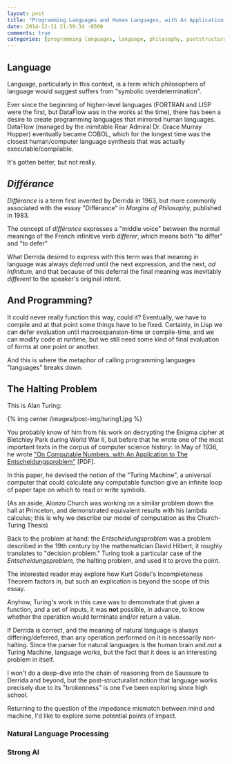 ```yaml
---
layout: post
title: "Programming Languages and Human Languages, with An Application to The Entscheidungsproblem"
date: 2014-12-11 21:59:34 -0500
comments: true
categories: [programming languages, language, philosophy, poststructuralism, entscheidungsproblem]
---
```


## Language

Language, particularly in this context, is a term which philosophers of language would suggest suffers from "symbolic overdetermination".

Ever since the beginning of higher-level languages (FORTRAN and LISP were the first, but DataFlow was in the works at the time), there has been a desire to create programming languages that mirrored human languages. DataFlow (managed by the inimitable Rear Admiral Dr. Grace Murray Hopper) eventually became COBOL, which for the longest time was the closest human/computer language synthesis that was actually executable/compilable.

It's gotten better, but not really.

<!-- more -->

## _Différance_

_Différance_ is a term first invented by Derrida in 1963, but more commonly associated with the essay "Différance" in _Margins of Philosophy,_ published in 1983.

The concept of _différance_ expresses a "middle voice" between the normal meanings of the French infinitive verb _differer_, which means both "to differ" and "to defer"

What Derrida desired to express with this term was that meaning in language was always _deferred_ until the next expression, and the next, _ad infinitum,_ and that because of this deferral the final meaning was inevitably _different_ to the speaker's original intent.

## And Programming?

It could never really function this way, could it? Eventually, we have to compile and at that point some things have to be fixed. Certainly, in Lisp we can defer evaluation until macroexpansion-time or compile-time, and we can modify code at runtime, but we still need some kind of final evaluation of forms at one point or another.

And this is where the metaphor of calling programming languages "languages" breaks down.

## The Halting Problem

This is Alan Turing:

{% img center /images/post-img/turing1.jpg %}

You probably know of him from his work on decrypting the Enigma cipher at Bletchley Park during World War II, but before that he wrote one of the most important texts in the corpus of computer science history: In May of 1936, he wrote ["On Computable Numbers, with An Application to The Entscheidungsproblem"](http://www.cs.virginia.edu/~robins/Turing_Paper_1936.pdf) [PDF].

In this paper, he devised the notion of the "Turing Machine", a universal computer that could calculate any computable function give an infinite loop of paper tape on which to read or write symbols.

(As an aside, Alonzo Church was working on a similar problem down the hall at Princeton, and demonstrated equivalent results with his lambda calculus; this is why we describe our model of computation as the Church-Turing Thesis)

Back to the problem at hand: the _Entscheidungsproblem_ was a problem described in the 19th century by the mathematician David Hilbert; it roughly translates to "decision problem." Turing took a particular case of the _Entscheidungsproblem,_ the halting problem, and used it to prove the point.

The interested reader may explore how Kurt Gödel's Incompleteness Theorem factors in, but such an explication is beyond the scope of this essay.

Anyhow, Turing's work in this case was to demonstrate that given a function, and a set of inputs, it was **not** possible, in advance, to know whether the operation would terminate and/or return a value.

If Derrida is correct, and the meaning of natural language is always differing/deferred, than any operation performed on it is necessarily non-halting. Since the parser for natural languages is the human brain and _not_ a Turing Machine, language _works,_ but the fact that it does is an interesting problem in itself.

I won't do a deep-dive into the chain of reasoning from de Saussure to Derrida and beyond, but the post-structuralist notion that language works precisely due to its "brokenness" is one I've been exploring since high school.

Returning to the question of the impedance mismatch between mind and machine, I'd like to explore some potential points of impact.

### Natural Language Processing

### Strong AI
